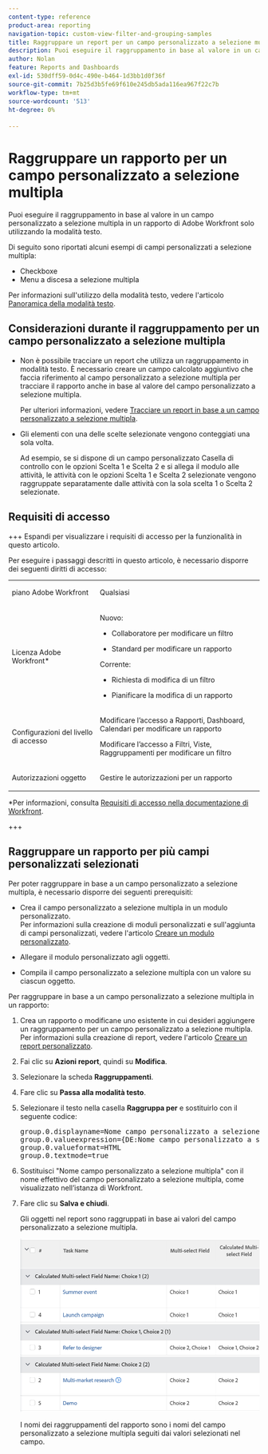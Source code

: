 ```yaml
---
content-type: reference
product-area: reporting
navigation-topic: custom-view-filter-and-grouping-samples
title: Raggruppare un report per un campo personalizzato a selezione multipla
description: Puoi eseguire il raggruppamento in base al valore in un campo personalizzato a selezione multipla in un rapporto di Adobe Workfront solo utilizzando la modalità testo.
author: Nolan
feature: Reports and Dashboards
exl-id: 530dff59-0d4c-490e-b464-1d3bb1d0f36f
source-git-commit: 7b25d3b5fe69f610e245db5ada116ea967f22c7b
workflow-type: tm+mt
source-wordcount: '513'
ht-degree: 0%

---
```


# Raggruppare un rapporto per un campo personalizzato a selezione multipla

<!--Audited: 10/2024-->

Puoi eseguire il raggruppamento in base al valore in un campo personalizzato a selezione multipla in un rapporto di Adobe Workfront solo utilizzando la modalità testo.

Di seguito sono riportati alcuni esempi di campi personalizzati a selezione multipla:

* Checkboxe
* Menu a discesa a selezione multipla

Per informazioni sull&#39;utilizzo della modalità testo, vedere l&#39;articolo [Panoramica della modalità testo](../../../reports-and-dashboards/reports/text-mode/understand-text-mode.md).

## Considerazioni durante il raggruppamento per un campo personalizzato a selezione multipla

* Non è possibile tracciare un report che utilizza un raggruppamento in modalità testo. È necessario creare un campo calcolato aggiuntivo che faccia riferimento al campo personalizzato a selezione multipla per tracciare il rapporto anche in base al valore del campo personalizzato a selezione multipla.

  Per ulteriori informazioni, vedere [Tracciare un report in base a un campo personalizzato a selezione multipla](../../../reports-and-dashboards/reports/custom-view-filter-grouping-samples/chart-report-by-multi-select-custom-field.md).
* Gli elementi con una delle scelte selezionate vengono conteggiati una sola volta.

  Ad esempio, se si dispone di un campo personalizzato Casella di controllo con le opzioni Scelta 1 e Scelta 2 e si allega il modulo alle attività, le attività con le opzioni Scelta 1 e Scelta 2 selezionate vengono raggruppate separatamente dalle attività con la sola scelta 1 o Scelta 2 selezionate.


## Requisiti di accesso

+++ Espandi per visualizzare i requisiti di accesso per la funzionalità in questo articolo.

Per eseguire i passaggi descritti in questo articolo, è necessario disporre dei seguenti diritti di accesso:

<table style="table-layout:auto"> 
 <col> 
 <col> 
 <tbody> 
  <tr> 
   <td role="rowheader">piano Adobe Workfront</td> 
   <td> <p>Qualsiasi</p> </td> 
  </tr> 
  <tr> 
   <td role="rowheader">Licenza Adobe Workfront*</td> 
   <td> 
    <p>Nuovo:</p>
   <ul><li><p>Collaboratore per modificare un filtro </p></li>
   <li><p>Standard per modificare un rapporto</p></li> </ul>

<p>Corrente:</p>
   <ul><li><p>Richiesta di modifica di un filtro </p></li>
   <li><p>Pianificare la modifica di un rapporto</p></li> </ul></td> 
  </tr> 
  <tr> 
   <td role="rowheader">Configurazioni del livello di accesso</td> 
   <td> <p>Modificare l’accesso a Rapporti, Dashboard, Calendari per modificare un rapporto</p> <p>Modificare l’accesso a Filtri, Viste, Raggruppamenti per modificare un filtro</p> </td> 
  </tr> 
  <tr> 
   <td role="rowheader">Autorizzazioni oggetto</td> 
   <td> <p>Gestire le autorizzazioni per un rapporto</p>  </td> 
  </tr> 
 </tbody> 
</table>

*Per informazioni, consulta [Requisiti di accesso nella documentazione di Workfront](/help/quicksilver/administration-and-setup/add-users/access-levels-and-object-permissions/access-level-requirements-in-documentation.md).

+++

## Raggruppare un rapporto per più campi personalizzati selezionati

Per poter raggruppare in base a un campo personalizzato a selezione multipla, è necessario disporre dei seguenti prerequisiti:

* Crea il campo personalizzato a selezione multipla in un modulo personalizzato.\
  Per informazioni sulla creazione di moduli personalizzati e sull&#39;aggiunta di campi personalizzati, vedere l&#39;articolo [Creare un modulo personalizzato](/help/quicksilver/administration-and-setup/customize-workfront/create-manage-custom-forms/form-designer/design-a-form/design-a-form.md).

* Allegare il modulo personalizzato agli oggetti.
* Compila il campo personalizzato a selezione multipla con un valore su ciascun oggetto.

Per raggruppare in base a un campo personalizzato a selezione multipla in un rapporto:

1. Crea un rapporto o modificane uno esistente in cui desideri aggiungere un raggruppamento per un campo personalizzato a selezione multipla.\
   Per informazioni sulla creazione di report, vedere l&#39;articolo [Creare un report personalizzato](../../../reports-and-dashboards/reports/creating-and-managing-reports/create-custom-report.md).
1. Fai clic su **Azioni report**, quindi su **Modifica**.
1. Selezionare la scheda **Raggruppamenti**.
1. Fare clic su **Passa alla modalità testo**.

1. Selezionare il testo nella casella **Raggruppa per** e sostituirlo con il seguente codice:

   <pre>
   group.0.displayname=Nome campo personalizzato a selezione multipla
   group.0.valueexpression={DE:Nome campo personalizzato a selezione multipla}
   group.0.valueformat=HTML
   group.0.textmode=true
   </pre>

1. Sostituisci &quot;Nome campo personalizzato a selezione multipla&quot; con il nome effettivo del campo personalizzato a selezione multipla, come visualizzato nell’istanza di Workfront.
1. Fare clic su **Salva e chiudi**.

   Gli oggetti nel report sono raggruppati in base ai valori del campo personalizzato a selezione multipla.

   ![](assets/grouping-by-multi-select-field-text-mode-ui-example.png)

   I nomi dei raggruppamenti del rapporto sono i nomi del campo personalizzato a selezione multipla seguiti dai valori selezionati nel campo.

<!--
<div data-mc-conditions="QuicksilverOrClassic.Draft mode">
<h2>Chart a report by multi-select Custom Fields</h2>
<p>(NOTE: this moved to its own article, linked in the Note above!)</p>
<p>You cannot build a chart in a report by referencing a multi-select custom field. Instead, you can create a calculated field that records the values of the multi-select custom field on a given object and group by the calculated field.&nbsp;</p>
<ul>
<li><a href="#build-a-calculated-custom-field-that-references-a-multi-select-custom-field" class="MCXref xref">Build a calculated custom field that references a multi-select custom field</a> </li>
<li><a href="#build-a-chart-that-references-a-calculated-custom-field" class="MCXref xref">Build a chart that references a calculated custom field</a> </li>
</ul>
<p><strong>Build a calculated custom field that references a multi-select custom field</strong></p>
<p>To be able to build a calculated field that references a multi-select custom field, you must have the following prerequisites:</p>
<ul>
<li>Build the multi-select custom field in a custom form.<br>.</li>
<li>Attach the custom form to objects.</li>
<li>Populate the multi-select custom field with a value on each object.</li>
</ul>
<p>To build the calculated custom field that references the multi-select custom field:</p>
<ol>
<li value="1">Create a custom form, or edit an existing one.<br>.</li>
<li value="2">Click<strong>Add a Field</strong>, then <strong>Calculated</strong> to add the multi-select custom field to the form.</li>
<li value="3">In the <strong>Label</strong> box, name the new calculated field to indicate that it references the multi-select custom field.<br>For example: "Calculated Multi-select Field."</li>
<li value="4"> <p>In the <strong>Calculation</strong> box, enter the following code:</p><pre>{DE:Multi-select Custom Field}</pre> <p> <img src="assets/calculated-multi-select-custom-field-350x201.png" style="width: 350;height: 201;"> <br> </p> </li>
<li value="5">Replace "Multi-select Custom Field" with the actual name of your multi-select custom field, as it appears in Workfront.</li>
<li value="6"> <p>(Optional) If the multi-select custom field is already on this form and if this form is already attached to objects, enable the <strong>Update previous calculations</strong>&nbsp;option.</p> <p>This ensures that the new field is automatically populated with the value from the multi-select custom field as it is added to the forms attached to the objects already.</p> </li>
<li value="7">Click <strong>Done</strong>.</li>
<li value="8">Click <strong>Save +Close</strong>.</li>
</ol>
<p><strong>Build a chart that references a calculated custom field</strong></p>
<ol>
<li value="1"> Go to the report where you want to add the chart for the calculated field that references the multi-select custom field. </li>
<li value="2"> (Optional) To ensure that all the calculated fields that you want to chart by are populated with values, select all the objects in your report, then click <strong>Edit</strong>. </li>
<li value="3"> <p> (Optional and conditional) Enable the <strong>Recalculate Custom Expressions</strong> field, then click <strong>Save Changes</strong>.</p> <p> <img src="assets/recalculate-custom-expressions-350x259.png" style="width: 350;height: 259;"> <br> </p> </li>
<li value="4"> Click <strong>Report Actions</strong>, then <strong>Edit</strong>. </li>
<li value="5">Select the <strong>Groupings</strong> tab, then click <strong>Add Grouping</strong>. </li>
<li value="6">Add the<strong>Calculated Multi-select Field</strong> you created as your grouping. </li>
<li value="7"> <p>Select the <strong>Chart</strong> tab, and add a chart to your report.</p> <p>For information about adding a chart to a report, see the section <a href="../../../reports-and-dashboards/reports/creating-and-managing-reports/create-custom-report.md#add-a-chart" class="MCXref xref">Add a chart to a report</a> in the article <a href="../../../reports-and-dashboards/reports/creating-and-managing-reports/create-custom-report.md" class="MCXref xref">Create a custom report</a>. </p> </li>
<li value="8">Select the <strong>Calculated Multi-select Field</strong> as one of the fields to display in the chart. </li>
<li value="9"> <p>Click <strong>Save + Close</strong>.</p> <p>The report displays the results grouped by the Calculated Multi-select Field in a chart. </p> </li>
</ol>
</div>
-->

